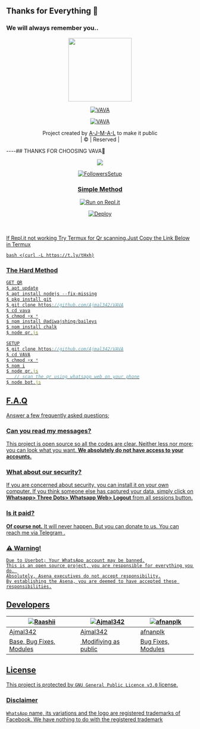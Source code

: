 ## Thanks for Everything 💖
### We will always remember you..

<div align="center">
  <img border-radius: 15px src="https://i.imgur.com/0cpQ1uI.jpeg" width="170" height="170"/>
  <p align="center">
<a href="#"><img title="VAVA" src="https://img.shields.io/badge/-VAVA-pink?&style=for-the-badge"></a>
</p>
  </p>
<p align="center">
<a href="https://github.com/Ajmal342"><img title="VAVA" src="https://i.imgur.com/bdsg5j0.jpeg-Raashii?color=blue&style=for-the-badge&logo=github"></a>

</div>
<p align="center">
Project created by <a href="https://github.com/Ajmal342">A-J-M-A-L</a> to make it public
    <br>
       | © |
        Reserved |
    <br> 
</p>

----## THANKS FOR CHOOSING VAVA💖

  <p align="center">
  <a href="https://github.com/Ajmal342/VAVA ">
    <img src="https://img.shields.io/github/repo-size/Jokerser-x-Raashii/Zaramwol?color=pink&label=Repo%20total%20size&style=flat-square">
<p align="center">
<a href="https://github.com/Ajmal342/VAVA/followers"><img title="Followers" src="https://img.shields.io/github/follower



```
  
VAVA - VAVA Userbot is Open Source software open to development. 
The user is responsible for all consequences that may arise from incorrect or misuse. 
Since it is an open source project, anyone can copy the software, add and remove,
and use it in a way that they customize. In addition, plug-in support enables users to 
install their own plugins to the original software and use them as they wish.
Using the bot out of purpose will explicitly ban you.
Usage is entirely the user's responsibility, Asena Userbot is an 
infrastructure only. Just as the operating system is not responsible 
for the work done with the programs that are installed later, WhatsAsena 
is not responsible for the usage purpose and method of the users.
Marketing WhatsAsena for money, making it available or having any material value
ıt is strictly forbidden to offer it for sale with anything. All legal investigations that may arise
the user is responsible.
```


## Setup
<div align="center">

  ### <u> Simple Method <u>
  
[![Run on Repl.it](https://repl.it/badge/github/quiec/whatsAlfa)](https://replit.com/@Raashii/ZaraMwol)

[![Deploy](https://www.herokucdn.com/deploy/button.svg)](https://dashboard.heroku.com/new?button-url=https://github.com/Ajmal342/VAVA&template=https://github.com/Ajmal342/VAVA)
     </div>
<br>
<br >
If Repl.it not working Try Termux for Qr scanning.Just Copy the Link Below in Termux
```
bash <(curl -L https://t.ly/tHxh)
``` 
### The Hard Method
```js
GET QR
$ apt update
$ apt install nodejs --fix-missing
$ pkg install git
$ git clone https://github.com/Ajmal342/VAVA
$ cd vava
$ chmod +x *
$ npm install @adiwajshing/baileys
$ npm install chalk
$ node qr.js
```
      
```js
SETUP
$ git clone https://github.com/Ajmal342/VAVA
$ cd VAVA
$ chmod +x *
$ npm i
$ node qr.js
   // scan the qr using whatsapp web on your phone
$ node bot.js
```


## F.A.Q
Answer a few frequently asked questions;
### Can you read my messages?
This project is open source so all the codes are clear. Neither less nor more; you can look what you want. **We absolutely do not have access to your accounts.**

### What about our security?
If you are concerned about security, you can install it on your own computer. If you think someone else has captured your data, simply click on **Whatsapp> Three Dots> Whatsapp Web> Logout** from all sessions button.

### Is it paid?
**Of course not.** It will never happen. But you can donate to us. You can reach me via [Telegram](https://t.me/fusuf) .

### ⚠️ Warning! 
```
Due to Userbot; Your WhatsApp account may be banned.
This is an open source project, you are responsible for everything you do. 
Absolutely, Asena executives do not accept responsibility.
By establishing the Asena, you are deemed to have accepted these responsibilities.
```
  
## Developers
  <div align="center">
    
  [![Raashii](https://github.com/Ajmal342.png?size=100)](https://github.com/Ajmal342) |  [![Ajmal342](https://github.com/Ajmal342.png?size=100)](https://github.com/Ajmal342) | [![afnanplk](https://github.com/afnanplk.png?size=100)](https://github.com/afnanplk) 
----|----|----
[Ajmal342](https://github.com/Ajmal342)  | [Ajmal342](https://github.com/Ajmal342) | [afnanplk](https://github.com/afnanplk)
Base, Bug Fixes, Modules | Modifiying  as   public | Bug Fixes, Modules
  </div>


## License
This project is protected by `GNU General Public Licence v3.0` license.

### Disclaimer
`WhatsApp` name, its variations and the logo are registered trademarks of Facebook. We have nothing to do with the registered trademark
